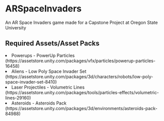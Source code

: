 # ARSpaceInvaders
An AR Space Invaders game made for a Capstone Project at Oregon State University

<h2>Required Assets/Asset Packs</h2>
<li>Powerups - PowerUp Particles (https://assetstore.unity.com/packages/vfx/particles/powerup-particles-16458)</li>
<li>Aliens - Low Poly Space Invader Set (https://assetstore.unity.com/packages/3d/characters/robots/low-poly-space-invader-set-8410)</li>
<li>Laser Projectiles - Volumetric Lines (https://assetstore.unity.com/packages/tools/particles-effects/volumetric-lines-29160)</li>
<li>Asteroids - Asteroids Pack (https://assetstore.unity.com/packages/3d/environments/asteroids-pack-84988)</li>
